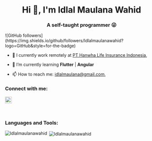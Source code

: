 <h1 align="center">Hi 👋, I'm Idlal Maulana Wahid</h1>
<h3 align="center">A self-taught programmer 😜</h3>
![GitHub followers](https://img.shields.io/github/followers/Idlalmaulanawahid?logo=GitHub&style=for-the-badge)

- 🔭 I currently work remotely at [PT Hanwha Life Insurance Indonesia](https://hanwhalife.co.id/),

- 🌱 I’m currently learning **Flutter** | **Angular**

- 📫 How to reach me: idlalmaulana@gmail.com,

### Connect with me:

<a href="https://linkedin.com/in/idlal-maulana-wahid" target="blank"><img src="https://cdn.jsdelivr.net/npm/simple-icons@3.0.1/icons/linkedin.svg" alt="idlalmaulanawahid" height="22" width="22" /></a>


<br />

### Languages and Tools:


<p><img align="left" src="https://github-readme-stats.vercel.app/api/top-langs/?username=Idlalmaulanawahid&layout=compact&hide=html" alt="Idlalmaulanawahid" /></p>

<p>&nbsp;<img align="center" src="https://github-readme-stats.vercel.app/api?username=Idlalmaulanawahid&show_icons=true" alt="Idlalmaulanawahid" /></p>


